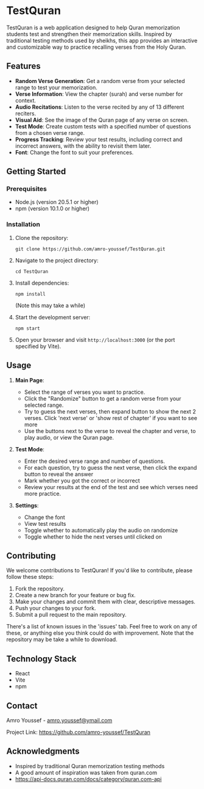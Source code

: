 # TestQuran

TestQuran is a web application designed to help Quran memorization students test and strengthen their memorization skills. Inspired by traditional testing methods used by sheikhs, this app provides an interactive and customizable way to practice recalling verses from the Holy Quran.

## Features

- **Random Verse Generation**: Get a random verse from your selected range to test your memorization.
- **Verse Information**: View the chapter (surah) and verse number for context.
- **Audio Recitations**: Listen to the verse recited by any of 13 different reciters.
- **Visual Aid**: See the image of the Quran page of any verse on screen.
- **Test Mode**: Create custom tests with a specified number of questions from a chosen verse range.
- **Progress Tracking**: Review your test results, including correct and incorrect answers, with the ability to revisit them later.
- **Font**: Change the font to suit your preferences.

## Getting Started

### Prerequisites

- Node.js (version 20.5.1 or higher)
- npm (version 10.1.0 or higher)

### Installation

1. Clone the repository:
   ```
   git clone https://github.com/amro-youssef/TestQuran.git
   ```

2. Navigate to the project directory:
   ```
   cd TestQuran
   ```

3. Install dependencies:
   ```
   npm install
   ```
   (Note this may take a while)

4. Start the development server:
   ```
   npm start
   ```

5. Open your browser and visit `http://localhost:3000` (or the port specified by Vite).

## Usage

1. **Main Page**: 
   - Select the range of verses you want to practice.
   - Click the "Randomize" button to get a random verse from your selected range.
   - Try to guess the next verses, then expand button to show the next 2 verses. Click 'next verse' or 'show rest of chapter' if you want to see more
   - Use the buttons next to the verse to reveal the chapter and verse, to play audio, or view the Quran page.

2. **Test Mode**:
   - Enter the desired verse range and number of questions.
   - For each question, try to guess the next verse, then click the expand button to reveal the answer
   - Mark whether you got the correct or incorrect
   - Review your results at the end of the test and see which verses need more practice.

3. **Settings**:
   - Change the font
   - View test results
   - Toggle whether to automatically play the audio on randomize
   - Toggle whether to hide the next verses until clicked on

## Contributing

We welcome contributions to TestQuran! If you'd like to contribute, please follow these steps:

1. Fork the repository.
2. Create a new branch for your feature or bug fix.
3. Make your changes and commit them with clear, descriptive messages.
4. Push your changes to your fork.
5. Submit a pull request to the main repository.

There's a list of known issues in the 'issues' tab. Feel free to work on any of these, or anything else you think could do with improvement. Note that the repository may be take a while to download.

## Technology Stack

- React
- Vite
- npm

## Contact

Amro Youssef - amro.youssef@ymail.com

Project Link: https://github.com/amro-youssef/TestQuran

## Acknowledgments

- Inspired by traditional Quran memorization testing methods
- A good amount of inspiration was taken from quran.com
- https://api-docs.quran.com/docs/category/quran.com-api
